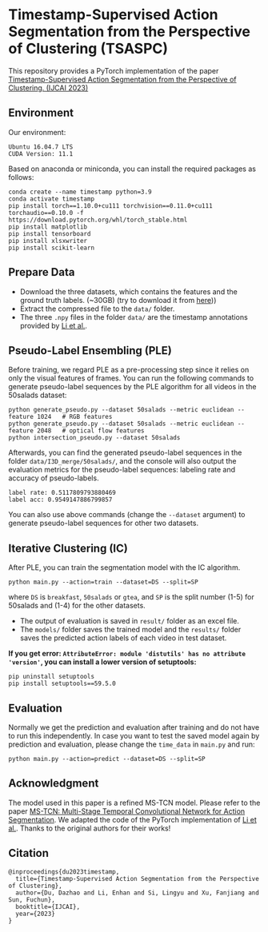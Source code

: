 # Timestamp-Supervised Action Segmentation from the Perspective of Clustering (TSASPC)

This repository provides a PyTorch implementation of the paper [Timestamp-Supervised Action Segmentation from the Perspective of Clustering. (IJCAI 2023)](https://arxiv.org/abs/2212.11694)

## Environment

Our environment:
```
Ubuntu 16.04.7 LTS
CUDA Version: 11.1
```
Based on anaconda or miniconda, you can install the required packages as follows:
```
conda create --name timestamp python=3.9
conda activate timestamp
pip install torch==1.10.0+cu111 torchvision==0.11.0+cu111 torchaudio==0.10.0 -f https://download.pytorch.org/whl/torch_stable.html
pip install matplotlib
pip install tensorboard
pip install xlsxwriter
pip install scikit-learn
```

## Prepare Data
* Download the three datasets, which contains the features and the ground truth labels. (~30GB) (try to download it from [here](https://zenodo.org/record/3625992#.Xiv9jGhKhPY)))
* Extract the compressed file to the `data/` folder.
* The three `.npy` files in the folder `data/` are the timestamp annotations provided by [Li et al.](https://github.com/ZheLi2020/TimestampActionSeg).

## Pseudo-Label Ensembling (PLE)
Before training, we regard PLE as a pre-processing step since it relies on only the visual features of frames. You can run the following commands to generate pseudo-label sequences by the PLE algorithm for all videos in the 50salads dataset:
```
python generate_pseudo.py --dataset 50salads --metric euclidean --feature 1024   # RGB features
python generate_pseudo.py --dataset 50salads --metric euclidean --feature 2048   # optical flow features
python intersection_pseudo.py --dataset 50salads
```
Afterwards, you can find the generated pseudo-label sequences in the folder `data/I3D_merge/50salads/`, and the console will also output the evaluation metrics for the pseudo-label sequences: labeling rate and accuracy of pseudo-labels.
```
label rate: 0.5117809793880469
label acc: 0.9549147886799857
```
You can also use above commands (change the `--dataset` argument) to generate pseudo-label sequences for other two datasets.

## Iterative Clustering (IC)
After PLE, you can train the segmentation model with the IC algorithm.
```
python main.py --action=train --dataset=DS --split=SP
```
where `DS` is `breakfast`, `50salads` or `gtea`, and `SP` is the split number (1-5) for 50salads and (1-4) for the other datasets. 
* The output of evaluation is saved in `result/` folder as an excel file. 
* The `models/` folder saves the trained model and the `results/` folder saves the predicted action labels of each video in test dataset.

**If you get error: `AttributeError: module 'distutils' has no attribute 'version'`, you can install a lower version of setuptools:**
```
pip uninstall setuptools
pip install setuptools==59.5.0
```
## Evaluation
Normally we get the prediction and evaluation after training and do not have to run this independently. In case you want to test the saved model again by prediction and evaluation, please change the `time_data` in `main.py` and run:
```
python main.py --action=predict --dataset=DS --split=SP
```

## Acknowledgment

The model used in this paper is a refined MS-TCN model. Please refer to the paper [MS-TCN: Multi-Stage Temporal Convolutional Network for Action Segmentation](https://github.com/yabufarha/ms-tcn). We adapted the code of the PyTorch implementation of [Li et al.](https://github.com/ZheLi2020/TimestampActionSeg). Thanks to the original authors for their works!


## Citation

```
@inproceedings{du2023timestamp,
  title={Timestamp-Supervised Action Segmentation from the Perspective of Clustering},
  author={Du, Dazhao and Li, Enhan and Si, Lingyu and Xu, Fanjiang and Sun, Fuchun},
  booktitle={IJCAI},
  year={2023}
}
```
